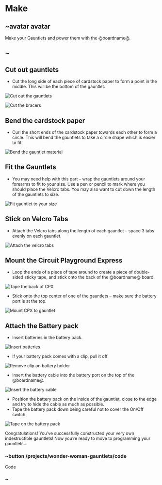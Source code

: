 # Make

## ~avatar avatar

Make your Gauntlets and power them with the @boardname@.

## ~

## Cut out gauntlets 

* Cut the long side of each piece of cardstock paper to form a point in the middle. This will be the bottom of the gauntlet.

![Cut out the gauntlets](/static/cp/projects/wonder-woman-gauntlets/cut-out.jpg)

![Cut the bracers](/static/cp/projects/wonder-woman-gauntlets/cut-bracers.jpg)

## Bend the cardstock paper

* Curl the short ends of the cardstock paper towards each other to form a circle. This will bend the gauntlets to take a circle shape which is easier to fit.

![Bend the gauntlet material](/static/cp/projects/wonder-woman-gauntlets/bend.jpg)

## Fit the Gauntlets

* You may need help with this part – wrap the gauntlets around your forearms to fit to your size. Use a pen or pencil to mark where you should place the Velcro tabs. You may also want to cut down the length of the gauntlets to size.

![Fit gauntlet to your size](/static/cp/projects/wonder-woman-gauntlets/fit.jpg)

## Stick on Velcro Tabs

* Attach the Velcro tabs along the length of each gauntlet – space 3 tabs evenly on each gauntlet.

![Attach the velcro tabs](/static/cp/projects/wonder-woman-gauntlets/velcro.jpg)

## Mount the Circuit Playground Express

* Loop the ends of a piece of tape around to create a piece of double-sided sticky tape, and stick onto the back of the @boardname@ board.

![Tape the back of CPX](/static/cp/projects/wonder-woman-gauntlets/tape-back.png)

* Stick onto the top center of one of the gauntlets – make sure the battery port is at the top.

![Mount CPX to gauntlet](/static/cp/projects/wonder-woman-gauntlets/mount-cpx.jpg)

## Attach the Battery pack

* Insert batteries in the battery pack.

![Insert batteries](/static/cp/projects/wonder-woman-gauntlets/insert-batteries.jpg)

* If your battery pack comes with a clip, pull it off.

![Remove clip on battery holder](/static/cp/projects/wonder-woman-gauntlets/remove-clip.jpg)

* Insert the battery cable into the battery port on the top of the @boardname@.

![Insert the battery cable](/static/cp/projects/wonder-woman-gauntlets/battery-cable.jpg)

* Position the battery pack on the inside of the gauntlet, close to the edge and try to hide the cable as much as possible.
* Tape the battery pack down being careful not to cover the On/Off switch.

![Tape on the battery pack](/static/cp/projects/wonder-woman-gauntlets/tape-battery-pack.jpg)

Congratulations! You’ve successfully constructed your very own indestructible gauntlets! Now you’re ready to move to programming your gauntlets...

### ~button /projects/wonder-woman-gauntlets/code

Code

### ~
